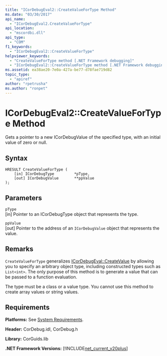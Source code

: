 ```yaml
---
title: "ICorDebugEval2::CreateValueForType Method"
ms.date: "03/30/2017"
api_name: 
  - "ICorDebugEval2.CreateValueForType"
api_location: 
  - "mscordbi.dll"
api_type: 
  - "COM"
f1_keywords: 
  - "ICorDebugEval2::CreateValueForType"
helpviewer_keywords: 
  - "CreateValueForType method [.NET Framework debugging]"
  - "ICorDebugEval2::CreateValueForType method [.NET Framework debugging]"
ms.assetid: ea38ae20-7e0a-427a-be77-d78fae719d82
topic_type: 
  - "apiref"
author: "rpetrusha"
ms.author: "ronpet"
---
```

# ICorDebugEval2::CreateValueForType Method
Gets a pointer to a new ICorDebugValue of the specified type, with an initial value of zero or null.  
  
## Syntax  
  
```  
HRESULT CreateValueForType (  
    [in] ICorDebugType         *pType,  
    [out] ICorDebugValue       **ppValue  
);  
```  
  
## Parameters  
 `pType`  
 [in] Pointer to an ICorDebugType object that represents the type.  
  
 `ppValue`  
 [out] Pointer to the address of an `ICorDebugValue` object that represents the value.  
  
## Remarks  
 `CreateValueForType` generalizes [ICorDebugEval::CreateValue](../../../../docs/framework/unmanaged-api/debugging/icordebugeval-createvalue-method.md) by allowing you to specify an arbitrary object type, including constructed types such as `List<int>`. The only purpose of this method is to generate a value that can be passed to a function evaluation.  
  
 The type must be a class or a value type. You cannot use this method to create array values or string values.  
  
## Requirements  
 **Platforms:** See [System Requirements](../../../../docs/framework/get-started/system-requirements.md).  
  
 **Header:** CorDebug.idl, CorDebug.h  
  
 **Library:** CorGuids.lib  
  
 **.NET Framework Versions:** [!INCLUDE[net_current_v20plus](../../../../includes/net-current-v20plus-md.md)]
